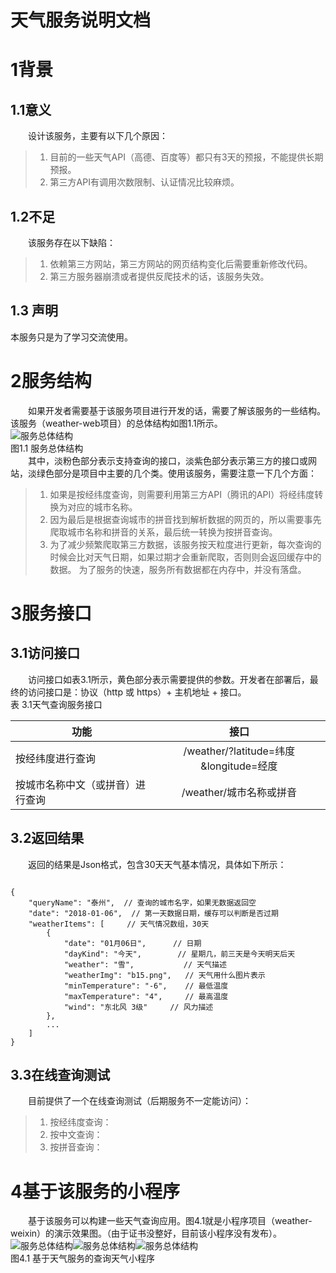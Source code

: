 天气服务说明文档
====
# 1背景
## 1.1意义
&emsp;&emsp;设计该服务，主要有以下几个原因：
>1. 目前的一些天气API（高德、百度等）都只有3天的预报，不能提供长期预报。
>2. 第三方API有调用次数限制、认证情况比较麻烦。
## 1.2不足
&emsp;&emsp;该服务存在以下缺陷：
>1. 依赖第三方网站，第三方网站的网页结构变化后需要重新修改代码。
>2. 第三方服务器崩溃或者提供反爬技术的话，该服务失效。
## 1.3 声明
本服务只是为了学习交流使用。
# 2服务结构
&emsp;&emsp;如果开发者需要基于该服务项目进行开发的话，需要了解该服务的一些结构。该服务（weather-web项目）的总体结构如图1.1所示。<br>
![](/doc/imgs/frame.png "服务总体结构")<br>
图1.1 服务总体结构<br>
&emsp;&emsp;其中，淡粉色部分表示支持查询的接口，淡紫色部分表示第三方的接口或网站，淡绿色部分是项目中主要的几个类。使用该服务，需要注意一下几个方面：
>1. 如果是按经纬度查询，则需要利用第三方API（腾讯的API）将经纬度转换为对应的城市名称。
>2. 因为最后是根据查询城市的拼音找到解析数据的网页的，所以需要事先爬取城市名称和拼音的关系，最后统一转换为按拼音查询。
>3. 为了减少频繁爬取第三方数据，该服务按天粒度进行更新，每次查询的时候会比对天气日期，如果过期才会重新爬取，否则则会返回缓存中的数据。
为了服务的快速，服务所有数据都在内存中，并没有落盘。
# 3服务接口
## 3.1访问接口
&emsp;&emsp;访问接口如表3.1所示，黄色部分表示需要提供的参数。开发者在部署后，最终的访问接口是：协议（http 或 https）+ 主机地址 + 接口。<br>
表 3.1天气查询服务接口<br>

| 功能        | 接口          | 
| ------------- |:-------------:| 
| 按经纬度进行查询      | /weather/?latitude=纬度&longitude=经度 |
| 按城市名称中文（或拼音）进行查询      | /weather/城市名称或拼音 |
	
## 3.2返回结果
&emsp;&emsp;返回的结果是Json格式，包含30天天气基本情况，具体如下所示：
<pre><code>
{
    "queryName": "泰州",  // 查询的城市名字，如果无数据返回空
    "date": "2018-01-06",  // 第一天数据日期，缓存可以判断是否过期
    "weatherItems": [     // 天气情况数组，30天
        {
            "date": "01月06日",      // 日期
            "dayKind": "今天",        // 星期几，前三天是今天明天后天 
            "weather": "雪",           // 天气描述
            "weatherImg": "b15.png",   // 天气用什么图片表示
            "minTemperature": "-6",    // 最低温度 
            "maxTemperature": "4",     // 最高温度
            "wind": "东北风 3级"     // 风力描述
        },
        ...
    ]
}
</code></pre>
## 3.3在线查询测试
&emsp;&emsp;目前提供了一个在线查询测试（后期服务不一定能访问）：
>1. 按经纬度查询：
>2. 按中文查询：
>3. 按拼音查询：
# 4基于该服务的小程序
&emsp;&emsp;基于该服务可以构建一些天气查询应用。图4.1就是小程序项目（weather-weixin）的演示效果图。（由于证书没整好，目前该小程序没有发布）。<br>
![](/doc/imgs/1.png "服务总体结构")![](/doc/imgs/2.png "服务总体结构")![](/doc/imgs/3.png "服务总体结构")<br>
图4.1 基于天气服务的查询天气小程序
